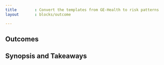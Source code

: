 ```yaml
---
title        : Convert the templates from GE-Health to risk patterns
layout       : blocks/outcome

---
```



## Outcomes



## Synopsis and Takeaways
